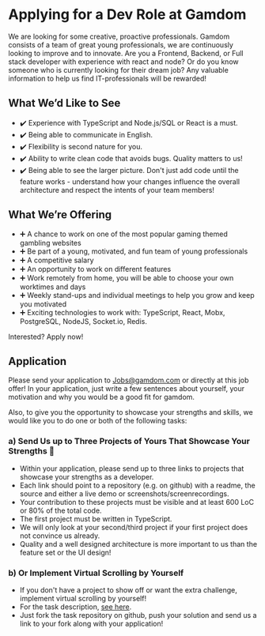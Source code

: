 # Applying for a Dev Role at Gamdom

We are looking for some creative, proactive professionals.
Gamdom consists of a team of great young professionals, we are continuously looking to improve and to innovate.
Are you a Frontend, Backend, or Full stack developer with experience with react and node?
Or do you know someone who is currently looking for their dream job?
Any valuable information to help us find IT-professionals will be rewarded!

## What We’d Like to See

-   ✔️ Experience with TypeScript and Node.js/SQL or React is a must.
-   ✔️ Being able to communicate in English.
-   ✔️ Flexibility is second nature for you.
-   ✔️ Ability to write clean code that avoids bugs. Quality matters to us!
-   ✔️ Being able to see the larger picture. Don't just add code until the feature works - understand how your changes influence the overall architecture and respect the intents of your team members!

## What We’re Offering

-   ➕ A chance to work on one of the most popular gaming themed gambling websites
-   ➕ Be part of a young, motivated, and fun team of young professionals
-   ➕ A competitive salary
-   ➕ An opportunity to work on different features
-   ➕ Work remotely from home, you will be able to choose your own worktimes and days
-   ➕ Weekly stand-ups and individual meetings to help you grow and keep you motivated
-   ➕ Exciting technologies to work with: TypeScript, React, Mobx, PostgreSQL, NodeJS, Socket.io, Redis.

Interested? Apply now!

## Application

Please send your application to Jobs@gamdom.com or directly at this job offer!
In your application, just write a few sentences about yourself, your motivation and why you would be a good fit for gamdom.

Also, to give you the opportunity to showcase your strengths and skills, we would like you to do one or both of the following tasks:

### a) Send Us up to Three Projects of Yours That Showcase Your Strengths 💪

-   Within your application, please send up to three links to projects that showcase your strengths as a developer.
-   Each link should point to a repository (e.g. on github) with a readme, the source and either a live demo or screenshots/screenrecordings.
-   Your contribution to these projects must be visible and at least 600 LoC or 80% of the total code.
-   The first project must be written in TypeScript.
-   We will only look at your second/third project if your first project does not convince us already.
-   Quality and a well designed architecture is more important to us than the feature set or the UI design!

### b) Or Implement Virtual Scrolling by Yourself

-   If you don't have a project to show off or want the extra challenge, implement virtual scrolling by yourself!
-   For the task description, [see here](https://github.com/smein-org/job-application-task).
-   Just fork the task repository on github, push your solution and send us a link to your fork along with your application!
